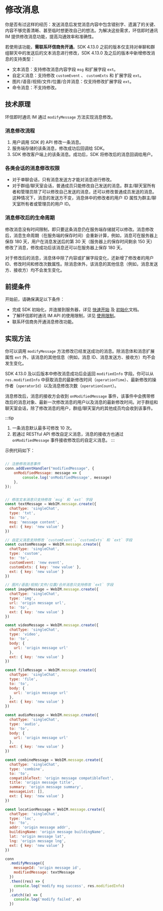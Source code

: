 # 修改消息

你是否有过这样的经历：发送消息后发觉消息内容中包含错别字、遗漏了的关键、内容不够完善清晰、甚至临时想更改自己的想法。为解决这些需求，环信即时通讯 IM 提供修改消息功能，提高沟通效率和准确性。 

若使用该功能，**需联系环信商务开通**。SDK 4.13.0 之前的版本仅支持对单聊和群组聊天中的发送后的文本消息进行修改，SDK 4.13.0 及之后的版本中新增修改消息的支持类型：
 - 文本消息：支持修改消息内容字段 `msg` 和扩展字段 `ext`。
 - 自定义消息：支持修改 `customEvent` 、 `customExts` 和 扩展字段 `ext`。
 - 图片/语音/视频/文件/位置/合并消息：仅支持修改扩展字段 `ext`。
 - 命令消息：不支持修改。

## 技术原理

环信即时通讯 IM 通过 `modifyMessage` 方法实现消息修改。

### 消息修改流程

1. 用户调用 SDK 的 API 修改一条消息。
2. 服务端存储的该条消息，修改成功后回调给 SDK。
3. SDK 修改客户端上的该条消息。成功后，SDK 将修改后的消息回调给用户。

### 各类会话的消息修改权限

- 对于单聊会话，只有消息发送方才能对消息进行修改。
- 对于群组/聊天室会话，普通成员只能修改自己发送的消息。群主/聊天室所有者和管理员除了可以修改自己发送的消息，还可以修改普通成员发送的消息。这种情况下，消息的发送方不变，消息体中的修改者的用户 ID 属性为群主/聊天室所有者或管理员的用户 ID。

### 消息修改后的生命周期

修改消息没有时间限制，即只要这条消息仍在服务端存储就可以修改。消息修改后，消息生命周期（在服务端的保存时间）会重新计算，例如，消息可在服务器上保存 180 天，用户在消息发送后的第 30 天（服务器上的保存时间剩余 150 天）修改了消息，修改成功后该消息还可以在服务器上保存 180 天。

对于修改后的消息，消息体中除了内容或扩展字段变化，还新增了修改者的用户 ID、修改时间和修改次数属性。除消息体外，该消息的其他信息（例如，消息发送方、接收方）均不会发生变化。

## 前提条件

开始前，请确保满足以下条件：

- 完成 SDK 初始化，并连接到服务器，详见 [快速开始](quickstart.html) 及 [初始化](initialization.html)文档。
- 了解环信即时通讯 IM API 的使用限制，详见 [使用限制](/product/limitation.html)。
- 联系环信商务开通消息修改功能。

## 实现方法

你可以调用 `modifyMessage` 方法修改已经发送成功的消息。除消息体和消息扩展属性 `ext` 外，该消息的其他信息（例如，消息 ID、消息发送方、接收方）均不会发生变化。

SDK 4.13.0 及以后版本中修改消息成功后会返回 `modifiedInfo` 字段。你可以从`res.modifiedInfo` 中获取消息的最新修改时间（`operationTime`）、最新修改的操作者（`operatorId`）以及消息修改次数（`operationCount`）。

消息修改后，消息的接收方会收到 `onModifiedMessage` 事件，该事件中会携带修改后的消息对象、最新一次修改消息的用户以及消息的最新修改时间。对于群组和聊天室会话，除了修改消息的用户，群组/聊天室内的其他成员均会收到该事件。

:::tip
1. 一条消息默认最多可修改 10 次。
2. 若通过 RESTful API 修改自定义消息，消息的接收方也通过 `onModifiedMessage` 事件接收修改后的自定义消息。
:::

示例代码如下：

```javascript

// 注册修改消息事件
conn.addEventHandler("modifiedMessage", {
    onModifiedMessage: message => {
        console.log('onModifiedMessage', message)
    },
});


// 修改文本消息只支持修改 `msg` 和 `ext` 字段
const textMessage = WebIM.message.create({
  chatType: 'singleChat',
  type: 'txt',
  to: 'to',
  msg: 'message content',
  ext: { key: 'new value' }
})

// 自定义消息支持修改 `customEvent`、`customExts` 和 `ext` 字段
const customMessage = WebIM.message.create({
  chatType: 'singleChat',
  type: 'custom',
  to: 'to',
  customEvent: 'new event',
  customExts: { key: 'new value' },
  ext: { key: 'new value' }
})

// 图片/语音/视频/文件/位置/合并消息只支持修改 `ext` 字段
const imageMessage = WebIM.message.create({
  chatType: 'singleChat',
  type: 'img',
  url: 'origin message url',
  to: 'to',
  ext: { key: 'new value' }
})

const videoMessage = WebIM.message.create({
  chatType: 'singleChat',
  type: 'video',
  to: 'to',
  body: {
    url: 'origin message url'
  },
  ext: { key: 'new value' }
})

const fileMessage = WebIM.message.create({
  chatType: 'singleChat',
  type: 'file',
  to: 'to',
  body: {
    url: 'origin message url'
  },
  ext: { key: 'new value' }
})

const audioMessage = WebIM.message.create({
  chatType: 'singleChat',
  type: 'audio',
  to: 'to',
  body: {
    url: 'origin message url'
  },
  ext: { key: 'new value' }
})

const combineMessage = WebIM.message.create({
  chatType: 'singleChat',
  type: 'combine',
  to: 'to',
  compatibleText: 'origin message compatibleText',
  title: 'origin message title',
  summary: 'origin message summary',
  messageList: [],
  ext: { key: 'new value' }
})

const locationMessage = WebIM.message.create({
  chatType: 'singleChat',
  type: 'loc',
  to: 'to',
  addr: 'origin message addr',
  buildingName: 'origin message buildingName',
  lat: 'origin message lat',
  lng: 'origin message lng',
  ext: { key: 'new value' }
})

conn
  .modifyMessage({
    messageId: 'origin message id',
    modifiedMessage: textMessage
  })
  .then((res) => {
    console.log('modify msg success', res.modifiedInfo)
  })
  .catch((e) => {
    console.log('modify failed', e)
  })


```





